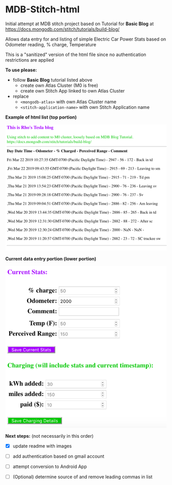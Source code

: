# MDB-Stitch-html
Initial attempt at MDB stitch project
based on Tutorial for **Basic Blog** at https://docs.mongodb.com/stitch/tutorials/build-blog/

Allows data entry for and listing of simple Electric Car Power Stats based on Odometer reading, % charge, Temperature

This is a "sanitized" version of the html file since no authentication restrictions are applied

**To use please:**

- follow **Basic Blog** tutorial listed above
     - create own Atlas Cluster (M0 is free)
     - create own Stitch App linked to own Atlas Cluster
- replace
     - `<mongodb-atlas>` with own Atlas Cluster name
     - `<stitch-application-name>` with own Stitch Application name


**Example of html list (top portion)**

![image1](./images/top_list.png)

**Current data entry portion (lower portion)**

![image2](./images/data_entry.png)

**Next steps:** (not necessarily in this order)

- [x] update readme with images
- [ ] add authentication based on gmail account
- [ ] attempt conversion to Android App
- [ ] (Optional) determine source of and remove leading commas in list

